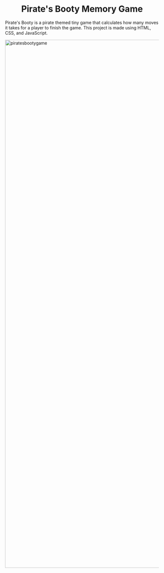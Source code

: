 <h1 align="center">Pirate's Booty Memory Game</h1>

Pirate's Booty is a pirate themed tiny game that calculates how many moves it takes for a player to finish the game. 
This project is made using HTML, CSS, and JavaScript.


<img width="1728" alt="piratesbootygame" src="https://github.com/user-attachments/assets/3a652a38-1099-44b9-b014-bea4e7f52220" />
